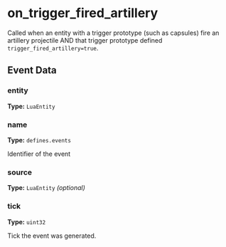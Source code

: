 # on_trigger_fired_artillery

Called when an entity with a trigger prototype (such as capsules) fire an artillery projectile AND that trigger prototype defined `trigger_fired_artillery=true`.

## Event Data

### entity

**Type:** `LuaEntity`

### name

**Type:** `defines.events`

Identifier of the event

### source

**Type:** `LuaEntity` *(optional)*

### tick

**Type:** `uint32`

Tick the event was generated.

